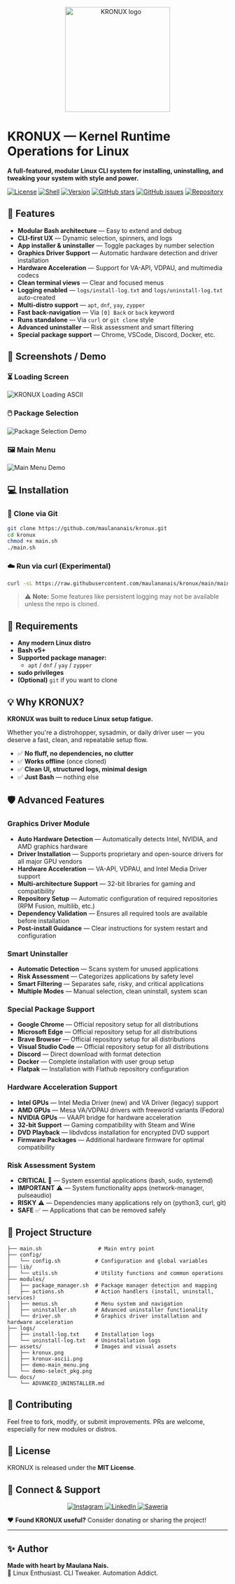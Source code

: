 <p align="center">
  <img src="assets/kronux.png" alt="KRONUX logo" width="240"/>
</p>

# KRONUX — Kernel Runtime Operations for Linux

**A full-featured, modular Linux CLI system for installing, uninstalling, and tweaking your system with style and power.**

[![License](https://img.shields.io/badge/license-MIT-blue.svg)](LICENSE)
[![Shell](https://img.shields.io/badge/language-bash-green.svg)]()
[![Version](https://img.shields.io/badge/version-2.0-orange.svg)]()
[![GitHub stars](https://img.shields.io/github/stars/maulananais/kronux?logo=github&style=flat)](https://github.com/maulananais/kronux/stargazers)
[![GitHub issues](https://img.shields.io/github/issues/maulananais/kronux?logo=github&style=flat)](https://github.com/maulananais/kronux/issues)
[![Repository](https://img.shields.io/badge/repo-kronux-blue?logo=folder&style=flat)](https://github.com/maulananais/kronux)

## 🚀 Features

- **Modular Bash architecture** — Easy to extend and debug
- **CLI-first UX** — Dynamic selection, spinners, and logs
- **App installer & uninstaller** — Toggle packages by number selection
- **Graphics Driver Support** — Automatic hardware detection and driver installation
- **Hardware Acceleration** — Support for VA-API, VDPAU, and multimedia codecs
- **Clean terminal views** — Clear and focused menus
- **Logging enabled** — `logs/install-log.txt` and `logs/uninstall-log.txt` auto-created
- **Multi-distro support** — `apt`, `dnf`, `yay`, `zypper`
- **Fast back-navigation** — Via `[0] Back` or `back` keyword
- **Runs standalone** — Via `curl` or `git clone` style
- **Advanced uninstaller** — Risk assessment and smart filtering
- **Special package support** — Chrome, VSCode, Discord, Docker, etc.

## 📸 Screenshots / Demo

### ⏳ Loading Screen
![KRONUX Loading ASCII](assets/kronux-ascii.png)

### 🖱️ Package Selection
![Package Selection Demo](assets/demo-select_pkg.png)

### 🖼️ Main Menu
![Main Menu Demo](assets/demo-main_menu.png)

## 💻 Installation

### 🧩 Clone via Git
```bash
git clone https://github.com/maulananais/kronux.git
cd kronux
chmod +x main.sh
./main.sh
```

### ☁️ Run via curl (Experimental)
```bash
curl -sL https://raw.githubusercontent.com/maulananais/kronux/main/main.sh | bash
```
> ⚠️ **Note:** Some features like persistent logging may not be available unless the repo is cloned.

## 🔧 Requirements

- **Any modern Linux distro**
- **Bash v5+**
- **Supported package manager:**
  - `apt` / `dnf` / `yay` / `zypper`
- **sudo privileges**
- **(Optional)** `git` if you want to clone

## 💡 Why KRONUX?

**KRONUX was built to reduce Linux setup fatigue.**

Whether you're a distrohopper, sysadmin, or daily driver user — you deserve a fast, clean, and repeatable setup flow.

- ✅ **No fluff, no dependencies, no clutter**
- ✅ **Works offline** (once cloned)
- ✅ **Clean UI, structured logs, minimal design**
- ✅ **Just Bash** — nothing else

## 🛡️ Advanced Features

### **Graphics Driver Module**
- **Auto Hardware Detection** — Automatically detects Intel, NVIDIA, and AMD graphics hardware
- **Driver Installation** — Supports proprietary and open-source drivers for all major GPU vendors
- **Hardware Acceleration** — VA-API, VDPAU, and Intel Media Driver support
- **Multi-architecture Support** — 32-bit libraries for gaming and compatibility
- **Repository Setup** — Automatic configuration of required repositories (RPM Fusion, multilib, etc.)
- **Dependency Validation** — Ensures all required tools are available before installation
- **Post-install Guidance** — Clear instructions for system restart and configuration

### **Smart Uninstaller**
- **Automatic Detection** — Scans system for unused applications
- **Risk Assessment** — Categorizes applications by safety level
- **Smart Filtering** — Separates safe, risky, and critical applications
- **Multiple Modes** — Manual selection, clean uninstall, system scan

### **Special Package Support**
- **Google Chrome** — Official repository setup for all distributions
- **Microsoft Edge** — Official repository setup for all distributions
- **Brave Browser** — Official repository setup for all distributions
- **Visual Studio Code** — Official repository setup for all distributions
- **Discord** — Direct download with format detection
- **Docker** — Complete installation with user group setup
- **Flatpak** — Installation with Flathub repository configuration

### **Hardware Acceleration Support**
- **Intel GPUs** — Intel Media Driver (new) and VA Driver (legacy) support
- **AMD GPUs** — Mesa VA/VDPAU drivers with freeworld variants (Fedora)
- **NVIDIA GPUs** — VAAPI bridge for hardware acceleration
- **32-bit Support** — Gaming compatibility with Steam and Wine
- **DVD Playback** — libdvdcss installation for encrypted DVD support
- **Firmware Packages** — Additional hardware firmware for optimal compatibility

### **Risk Assessment System**
- **CRITICAL** 🚫 — System essential applications (bash, sudo, systemd)
- **IMPORTANT** ⚠️ — System functionality apps (network-manager, pulseaudio)
- **RISKY** ⚠️ — Dependencies many applications rely on (python3, curl, git)
- **SAFE** ✅ — Applications that can be removed safely

## 📁 Project Structure

```
├── main.sh                  # Main entry point
├── config/
│   └── config.sh           # Configuration and global variables
├── lib/
│   └── utils.sh            # Utility functions and common operations
├── modules/
│   ├── package_manager.sh  # Package manager detection and mapping
│   ├── actions.sh          # Action handlers (install, uninstall, services)
│   ├── menus.sh            # Menu system and navigation
│   ├── uninstaller.sh      # Advanced uninstaller functionality
│   └── driver.sh           # Graphics driver installation and hardware acceleration
├── logs/
│   ├── install-log.txt     # Installation logs
│   └── uninstall-log.txt   # Uninstallation logs
├── assets/                 # Images and visual assets
│   ├── kronux.png
│   ├── kronux-ascii.png
│   ├── demo-main_menu.png
│   └── demo-select_pkg.png
└── docs/
    └── ADVANCED_UNINSTALLER.md
```

## 🤝 Contributing

Feel free to fork, modify, or submit improvements.
PRs are welcome, especially for new modules or distros.

## 🧾 License

KRONUX is released under the **MIT License**.

## 📢 Connect & Support

<p align="center">
  <a href="https://instagram.com/mqulqnqq" target="_blank">
    <img src="https://img.shields.io/badge/Instagram-mqulqnqq-E4405F?logo=instagram&logoColor=white" alt="Instagram">
  </a>
  <a href="https://linkedin.com/in/maulananais" target="_blank">
    <img src="https://img.shields.io/badge/LinkedIn-maulananais-0A66C2?logo=linkedin&logoColor=white" alt="LinkedIn">
  </a>
  <a href="https://saweria.co/maulananais" target="_blank">
    <img src="https://img.shields.io/badge/Saweria-Donate-orange?logo=buymeacoffee&logoColor=white" alt="Saweria">
  </a>
</p>

❤️ **Found KRONUX useful?** Consider donating or sharing the project!

---

## ✨ Author

**Made with heart by Maulana Nais.**  
🐧 Linux Enthusiast. CLI Tweaker. Automation Addict.
